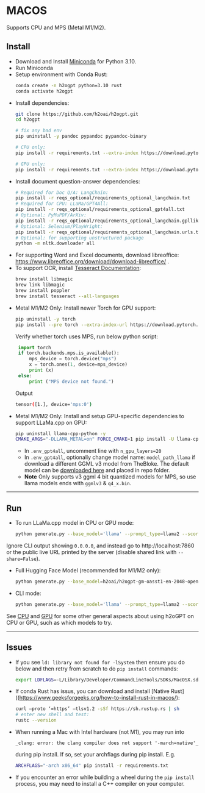 # MACOS

Supports CPU and MPS (Metal M1/M2).

## Install
* Download and Install [Miniconda](https://docs.conda.io/en/latest/miniconda.html#macos-installers) for Python 3.10.
* Run Miniconda
* Setup environment with Conda Rust:
    ```bash
    conda create -n h2ogpt python=3.10 rust
    conda activate h2ogpt
    ```
* Install dependencies:
    ```bash
    git clone https://github.com/h2oai/h2ogpt.git
    cd h2ogpt

    # fix any bad env
    pip uninstall -y pandoc pypandoc pypandoc-binary
    
    # CPU only:
    pip install -r requirements.txt --extra-index https://download.pytorch.org/whl/cpu
    
    # GPU only:
    pip install -r requirements.txt --extra-index https://download.pytorch.org/whl/cu117
    ```
* Install document question-answer dependencies:
    ```bash
    # Required for Doc Q/A: LangChain:
    pip install -r reqs_optional/requirements_optional_langchain.txt
    # Required for CPU: LLaMa/GPT4All:
    pip install -r reqs_optional/requirements_optional_gpt4all.txt
    # Optional: PyMuPDF/ArXiv:
    pip install -r reqs_optional/requirements_optional_langchain.gpllike.txt
    # Optional: Selenium/PlayWright:
    pip install -r reqs_optional/requirements_optional_langchain.urls.txt
    # Optional: for supporting unstructured package
    python -m nltk.downloader all
* For supporting Word and Excel documents, download libreoffice: https://www.libreoffice.org/download/download-libreoffice/ .
* To support OCR, install [Tesseract Documentation](https://tesseract-ocr.github.io/tessdoc/Installation.html):
    ```bash
    brew install libmagic
    brew link libmagic
    brew install poppler
    brew install tesseract --all-languages
    ```
* Metal M1/M2 Only: Install newer Torch for GPU support:
   ```bash
   pip uninstall -y torch
   pip install --pre torch --extra-index-url https://download.pytorch.org/whl/nightly/cpu
   ```
   Verify whether torch uses MPS, run below python script:
     ```python
      import torch
      if torch.backends.mps.is_available():
          mps_device = torch.device("mps")
          x = torch.ones(1, device=mps_device)
          print (x)
      else:
          print ("MPS device not found.")
     ```
  Output
     ```bash
     tensor([1.], device='mps:0')
     ```
* Metal M1/M2 Only:  Install and setup GPU-specific dependencies to support LLaMa.cpp on GPU:
    ```bash
    pip uninstall llama-cpp-python -y
    CMAKE_ARGS="-DLLAMA_METAL=on" FORCE_CMAKE=1 pip install -U llama-cpp-python --no-cache-dir
    ```
    - In `.env_gpt4all`, uncomment line with `n_gpu_layers=20`
    - In `.env_gpt4all`, optionally change model name: `model_path_llama` if download a different GGML v3 model from TheBloke. The default model can be [downloaded here](https://huggingface.co/TheBloke/Llama-2-7B-Chat-GGML/resolve/main/llama-2-7b-chat.ggmlv3.q8_0.bin) and placed in repo folder.
    - **Note** Only supports v3 ggml 4 bit quantized models for MPS, so use llama models ends with `ggmlv3` & `q4_x.bin`.

---

## Run

* To run LLaMa.cpp model in CPU or GPU mode:
    ```bash
    python generate.py --base_model='llama' --prompt_type=llama2 --score_model=None --langchain_mode='UserData' --user_path=user_path
    ```
Ignore CLI output showing `0.0.0.0`, and instead go to http://localhost:7860 or the public live URL printed by the server (disable shared link with `--share=False`).

* Full Hugging Face Model (recommended for M1/M2 only):
    ```bash
    python generate.py --base_model=h2oai/h2ogpt-gm-oasst1-en-2048-open-llama-7b --score_model=None --langchain_mode='UserData' --user_path=user_path
    ```

* CLI mode:
    ```bash
    python generate.py --base_model='llama' --prompt_type=llama2 --score_model=None --langchain_mode='UserData' --user_path=user_path --cli==True
    ```

See [CPU](README_CPU.md) and [GPU](README_GPU.md) for some other general aspects about using h2oGPT on CPU or GPU, such as which models to try.

---

## Issues

* If you see `ld: library not found for -lSystem` then ensure you do below and then retry from scratch to do `pip install` commands:
    ```bash
    export LDFLAGS=-L/Library/Developer/CommandLineTools/SDKs/MacOSX.sdk/usr/lib`
    ```
* If conda Rust has issus, you can download and install [Native Rust]((https://www.geeksforgeeks.org/how-to-install-rust-in-macos/):
    ```bash
    curl –proto ‘=https’ –tlsv1.2 -sSf https://sh.rustup.rs | sh
    # enter new shell and test:
    rustc --version
    ```
* When running a Mac with Intel hardware (not M1), you may run into
    ```text
    _clang: error: the clang compiler does not support '-march=native'_
    ```
    during pip install.  If so, set your archflags during pip install. E.g.
    ```bash
    ARCHFLAGS="-arch x86_64" pip install -r requirements.txt
    ```

* If you encounter an error while building a wheel during the `pip install` process, you may need to install a C++ compiler on your computer.
